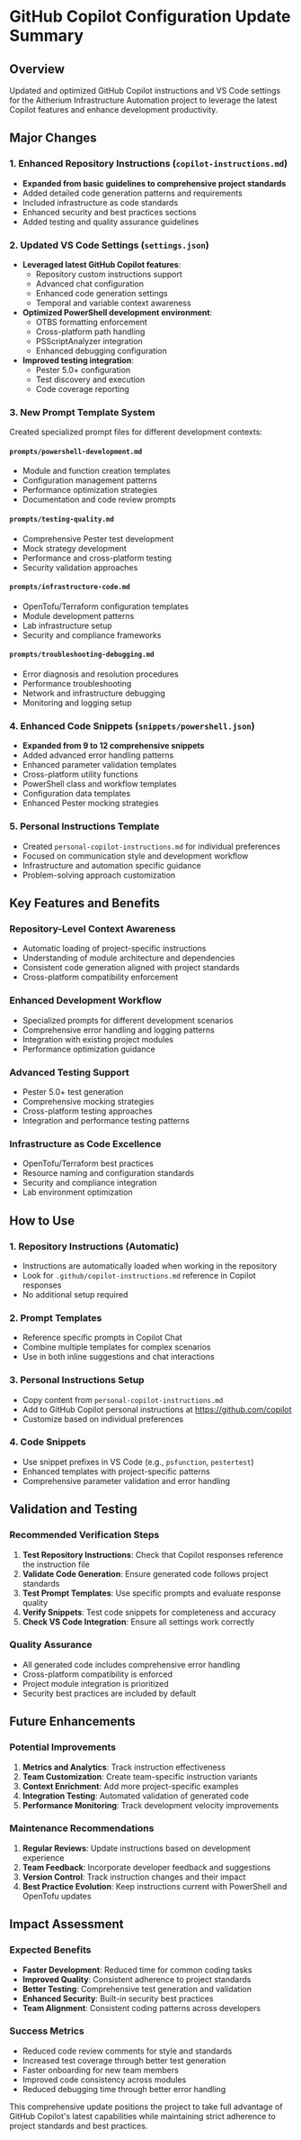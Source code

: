 # GitHub Copilot Configuration Update Summary

## Overview
Updated and optimized GitHub Copilot instructions and VS Code settings for the Aitherium Infrastructure Automation project to leverage the latest Copilot features and enhance development productivity.

## Major Changes

### 1. Enhanced Repository Instructions (`copilot-instructions.md`)
- **Expanded from basic guidelines to comprehensive project standards**
- Added detailed code generation patterns and requirements
- Included infrastructure as code standards
- Enhanced security and best practices sections
- Added testing and quality assurance guidelines

### 2. Updated VS Code Settings (`settings.json`)
- **Leveraged latest GitHub Copilot features**:
  - Repository custom instructions support
  - Advanced chat configuration
  - Enhanced code generation settings
  - Temporal and variable context awareness
- **Optimized PowerShell development environment**:
  - OTBS formatting enforcement
  - Cross-platform path handling
  - PSScriptAnalyzer integration
  - Enhanced debugging configuration
- **Improved testing integration**:
  - Pester 5.0+ configuration
  - Test discovery and execution
  - Code coverage reporting

### 3. New Prompt Template System
Created specialized prompt files for different development contexts:

#### `prompts/powershell-development.md`
- Module and function creation templates
- Configuration management patterns
- Performance optimization strategies
- Documentation and code review prompts

#### `prompts/testing-quality.md`
- Comprehensive Pester test development
- Mock strategy development
- Performance and cross-platform testing
- Security validation approaches

#### `prompts/infrastructure-code.md`
- OpenTofu/Terraform configuration templates
- Module development patterns
- Lab infrastructure setup
- Security and compliance frameworks

#### `prompts/troubleshooting-debugging.md`
- Error diagnosis and resolution procedures
- Performance troubleshooting
- Network and infrastructure debugging
- Monitoring and logging setup

### 4. Enhanced Code Snippets (`snippets/powershell.json`)
- **Expanded from 9 to 12 comprehensive snippets**
- Added advanced error handling patterns
- Enhanced parameter validation templates
- Cross-platform utility functions
- PowerShell class and workflow templates
- Configuration data templates
- Enhanced Pester mocking strategies

### 5. Personal Instructions Template
- Created `personal-copilot-instructions.md` for individual preferences
- Focused on communication style and development workflow
- Infrastructure and automation specific guidance
- Problem-solving approach customization

## Key Features and Benefits

### Repository-Level Context Awareness
- Automatic loading of project-specific instructions
- Understanding of module architecture and dependencies
- Consistent code generation aligned with project standards
- Cross-platform compatibility enforcement

### Enhanced Development Workflow
- Specialized prompts for different development scenarios
- Comprehensive error handling and logging patterns
- Integration with existing project modules
- Performance optimization guidance

### Advanced Testing Support
- Pester 5.0+ test generation
- Comprehensive mocking strategies
- Cross-platform testing approaches
- Integration and performance testing patterns

### Infrastructure as Code Excellence
- OpenTofu/Terraform best practices
- Resource naming and configuration standards
- Security and compliance integration
- Lab environment optimization

## How to Use

### 1. Repository Instructions (Automatic)
- Instructions are automatically loaded when working in the repository
- Look for `.github/copilot-instructions.md` reference in Copilot responses
- No additional setup required

### 2. Prompt Templates
- Reference specific prompts in Copilot Chat
- Combine multiple templates for complex scenarios
- Use in both inline suggestions and chat interactions

### 3. Personal Instructions Setup
- Copy content from `personal-copilot-instructions.md`
- Add to GitHub Copilot personal instructions at https://github.com/copilot
- Customize based on individual preferences

### 4. Code Snippets
- Use snippet prefixes in VS Code (e.g., `psfunction`, `pestertest`)
- Enhanced templates with project-specific patterns
- Comprehensive parameter validation and error handling

## Validation and Testing

### Recommended Verification Steps
1. **Test Repository Instructions**: Check that Copilot responses reference the instruction file
2. **Validate Code Generation**: Ensure generated code follows project standards
3. **Test Prompt Templates**: Use specific prompts and evaluate response quality
4. **Verify Snippets**: Test code snippets for completeness and accuracy
5. **Check VS Code Integration**: Ensure all settings work correctly

### Quality Assurance
- All generated code includes comprehensive error handling
- Cross-platform compatibility is enforced
- Project module integration is prioritized
- Security best practices are included by default

## Future Enhancements

### Potential Improvements
1. **Metrics and Analytics**: Track instruction effectiveness
2. **Team Customization**: Create team-specific instruction variants
3. **Context Enrichment**: Add more project-specific examples
4. **Integration Testing**: Automated validation of generated code
5. **Performance Monitoring**: Track development velocity improvements

### Maintenance Recommendations
1. **Regular Reviews**: Update instructions based on development experience
2. **Team Feedback**: Incorporate developer feedback and suggestions
3. **Version Control**: Track instruction changes and their impact
4. **Best Practice Evolution**: Keep instructions current with PowerShell and OpenTofu updates

## Impact Assessment

### Expected Benefits
- **Faster Development**: Reduced time for common coding tasks
- **Improved Quality**: Consistent adherence to project standards
- **Better Testing**: Comprehensive test generation and validation
- **Enhanced Security**: Built-in security best practices
- **Team Alignment**: Consistent coding patterns across developers

### Success Metrics
- Reduced code review comments for style and standards
- Increased test coverage through better test generation
- Faster onboarding for new team members
- Improved code consistency across modules
- Reduced debugging time through better error handling

This comprehensive update positions the project to take full advantage of GitHub Copilot's latest capabilities while maintaining strict adherence to project standards and best practices.

